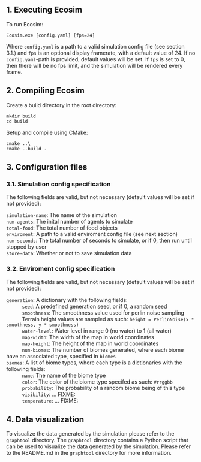 ## 1. Executing Ecosim

To run Ecosim:

`Ecosim.exe [config.yaml] [fps=24]`

Where `config.yaml` is a path to a valid simulation config file (see section 3.1.) and `fps` is an optional display framerate, with a default value of 24. If no `config.yaml`-path is provided, default values will be set. If `fps` is set to 0, then there will be no fps limit, and the simulation will be rendered every frame.

## 2. Compiling Ecosim

Create a build directory in the root directory:

`mkdir build`\
`cd build`

Setup and compile using CMake:

`cmake ..\`\
`cmake --build .`

## 3. Configuration files

### 3.1. Simulation config specification

The following fields are valid, but not necessary (default values will be set if not provided):

`simulation-name`: The name of the simulation \
`num-agents`: The inital number of agents to simulate \
`total-food`: The total number of food objects \
`enviroment`: A path to a valid enviroment config file (see next section)\
`num-seconds`: The total number of seconds to simulate, or if 0, then run until stopped by user\
`store-data`: Whether or not to save simulation data

### 3.2. Enviroment config specification

The following fields are valid, but not necessary (default values will be set if not provided):

`generation`: A dictionary with the following fields:\
   `seed`: A predefined generation seed, or if 0, a random seed\
   `smoothness`: The smoothness value used for perlin noise sampling\
   Terrain height values are sampled as such: `height = PerlinNoise(x * smoothness, y * smoothness)`\
   `water-level`: Water level in range 0 (no water) to 1 (all water)\
   `map-width`: The width of the map in world coordinates\
   `map-height`: The height of the map in world coordinates\
   `num-biomes`: The number of biomes generated, where each biome have an associated type, specified in `biomes`\
`biomes`: A list of biome types, where each type is a dictionaries with the following fields:\
   `name`: The name of the biome type\
   `color`: The color of the biome type specifed as such: `#rrggbb`\
   `probability`: The probability of a random biome being of this type\
   `visibility`: ... FIXME:\
   `temperature`: ... FIXME:

## 4. Data visualization

To visualize the data generated by the simulation please refer to the `graphtool` directory. The `graphtool` directory contains a Python script that can be used to visualize the data generated by the simulation. Please refer to the README.md in the `graphtool` directory for more information.